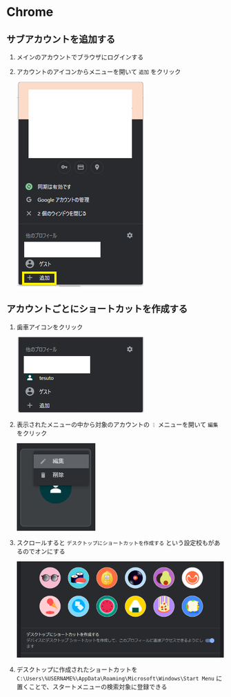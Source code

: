 # Chrome

## サブアカウントを追加する


1. メインのアカウントでブラウザにログインする
1. アカウントのアイコンからメニューを開いて `追加` をクリック

    ![img](./img/multi-account-1.png)

## アカウントごとにショートカットを作成する

1. 歯車アイコンをクリック

    ![img](./img/multi-account-2.png)

1. 表示されたメニューの中から対象のアカウントの `︙` メニューを開いて `編集` をクリック

    ![img](./img/multi-account-3.png)

1. スクロールすると `デスクトップにショートカットを作成する` という設定校もがあるのでオンにする

    ![img](./img/multi-account-4.png)

1. デスクトップに作成されたショートカットを `C:\Users\%USERNAME%\AppData\Roaming\Microsoft\Windows\Start Menu` に置くことで、スタートメニューの検索対象に登録できる